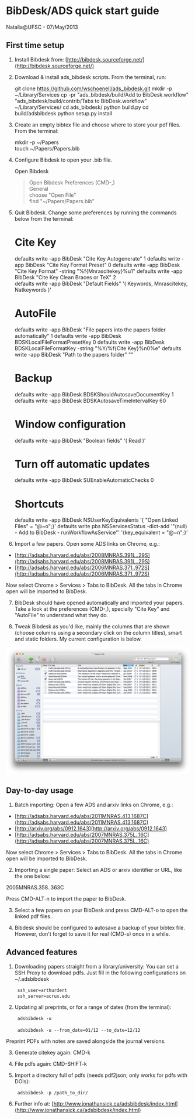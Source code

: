 # BibDesk/ADS quick start guide

Natalia@UFSC - 07/May/2013

## First time setup

1) Install Bibdesk from: [http://bibdesk.sourceforge.net/](http://bibdesk.sourceforge.net/)

2) Download & install ads_bibdesk scripts. From the terminal, run:

      git clone https://github.com/wschoenell/ads_bibdesk.git 
      mkdir -p ~/Library/Services
      cp -pr "ads_bibdesk/build/Add to BibDesk.workflow" "ads_bibdesk/build/contrib/Tabs to BibDesk.workflow" ~/Library/Services/
      cd ads_bibdesk/
      python build.py
      cd build/adsbibdesk
      python setup.py install

3) Create an empty bibtex file and choose where to store your pdf files. From the terminal:

      mkdir -p ~/Papers  
      touch ~/Papers/Papers.bib

4) Configure Bibdesk to open your .bib file.

   Open Bibdesk  
   > Open Bibdesk Preferences (CMD-,)   
   > General  
   > choose "Open File"   
   > find "~/Papers/Papers.bib"

5) Quit Bibdesk. Change some preferences by running the commands below from the terminal:

      # Cite Key
      defaults write -app BibDesk "Cite Key Autogenerate" 1
      defaults write -app BibDesk "Cite Key Format Preset" 0
      defaults write -app BibDesk "Cite Key Format" -string "%f{Mnrascitekey}%u1"
      defaults write -app BibDesk "Cite Key Clean Braces or TeX" 2     
      defaults write -app BibDesk "Default Fields" '( Keywords, Mnrascitekey, Natkeywords )'
      
      # AutoFile
      defaults write -app BibDesk "File papers into the papers folder automatically" 1
      defaults write -app BibDesk BDSKLocalFileFormatPresetKey 0
      defaults write -app BibDesk BDSKLocalFileFormatKey -string "%Y/%f{Cite Key}%n0%e"
      defaults write -app BibDesk "Path to the papers folder" ""
      
      # Backup
      defaults write -app BibDesk BDSKShouldAutosaveDocumentKey 1
      defaults write -app BibDesk BDSKAutosaveTimeIntervalKey 60

      # Window configuration
      defaults write -app BibDesk "Boolean fields" '( Read )'

      # Turn off automatic updates
      defaults write -app BibDesk SUEnableAutomaticChecks 0

      # Shortcuts
      defaults write -app BibDesk NSUserKeyEquivalents '{ "Open Linked Files" = "@~o";}'
      defaults write pbs NSServicesStatus -dict-add '"(null) - Add to BibDesk - runWorkflowAsService"' '{key_equivalent = "@~n";}'

6) Import a few papers. Open some ADS links on Chrome, e.g.:

* [http://adsabs.harvard.edu/abs/2008MNRAS.391L..29S](http://adsabs.harvard.edu/abs/2008MNRAS.391L..29S)
* [http://adsabs.harvard.edu/abs/2006MNRAS.371..972S](http://adsabs.harvard.edu/abs/2006MNRAS.371..972S)

Now select Chrome > Services > Tabs to BibDesk. All the tabs in Chrome open will be imported to BibDesk.

7) BibDesk should have opened automatically and imported your papers. Take a look at the preferences (CMD-,), specially "Cite Key" and "AutoFile" to understand what they do.

8) Tweak Bibdesk as you'd like, mainly the columns that are shown (choose columns using a secondary click on the column titles), smart and static folders. My current configuration is below.

![](./bibdesk_columns_nat.png)


## Day-to-day usage

1) Batch importing: Open a few ADS and arxiv links on Chrome, e.g.:

* [http://adsabs.harvard.edu/abs/2011MNRAS.413.1687C](http://adsabs.harvard.edu/abs/2011MNRAS.413.1687C)
* [http://arxiv.org/abs/0912.1643](http://arxiv.org/abs/0912.1643)
* [http://adsabs.harvard.edu/abs/2007MNRAS.375L..16C](http://adsabs.harvard.edu/abs/2007MNRAS.375L..16C)

Now select Chrome > Services > Tabs to BibDesk. All the tabs in Chrome open will be imported to BibDesk.

2) Importing a single paper: Select an ADS or arxiv identifier or URL, like the one below:

2005MNRAS.358..363C

Press CMD-ALT-n to import the paper to BibDesk.

3) Select a few papers on your BibDesk and press CMD-ALT-o to open the linked pdf files.

4) Bibdesk should be configured to autosave a backup of your bibtex file. However, don't forget to save it for real (CMD-s) once in a while.


## Advanced features

1) Downloading papers straight from a library/university: You can set a SSH Proxy to download pdfs. Just fill in the following configurations on ~/.adsbibdesk

        ssh_user=arthurdent
        ssh_server=acrux.edu

2) Updating all preprints, or for a range of dates (from the terminal):

        adsbibdesk -u

        adsbibdesk -u --from_date=01/12 --to_date=12/12

Preprint PDFs with notes are saved alongside the journal versions.

3) Generate citekey again: CMD-k

4) File pdfs again: CMD-SHIFT-k

5) Import a directory full of pdfs (needs pdf2json; only works for pdfs with DOIs):

        adsbibdesk -p /path_to_dir/

6) Further info at: [http://www.jonathansick.ca/adsbibdesk/index.html](http://www.jonathansick.ca/adsbibdesk/index.html)



